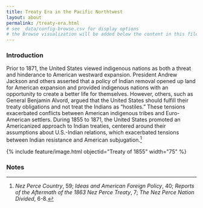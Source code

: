 ```yaml
---
title: Treaty Era in the Pacific Northtwest
layout: about
permalink: /treaty-era.html
# see _data/config-browse.csv for display options
# the Browse visualization will be added below the content in this file
---
```

### Introduction

Prior to 1871, the United States viewed indigenous nations as both a threat and hinderance to American westward expansion. President Andrew Jackson and others asserted that a policy of Indian removal opened up land for American expansion and provided indigenous nations with an opportunity to create a better life for themselves.  However, others, such as General Benjamin Alvord, argued that the United States should fulfill their treaty obligations and not treat the Indians as “hostiles.”  These tensions exacerbated conflicts between American indigenous tribes and Euro-American settlers.  During 1855 to 1871, the United States promoted an Americanized approach to Indian treaties, centered around their assumptions about U.S.-Indian relations, which exacerbated tensions between Indian resistance and American subjugation.[^1] 

 {% include feature/image.html objectid="Treaty of 1855" width="75" %}


### Notes 

[^1]:*Nez Perce Country*, 59; *Ideas and American Foreign Policy*, 40; *Reports of the Aftermath of the 1863 Nez Perce Treaty*, 7; *The Nez Perce Nation Divided*, 6-8. 
